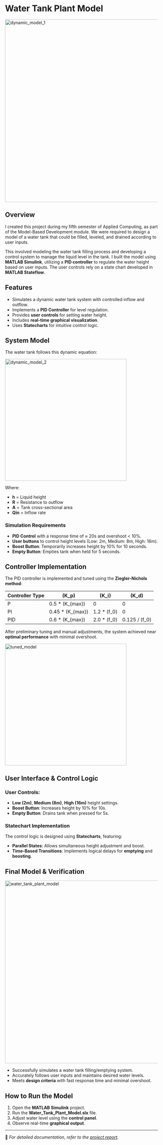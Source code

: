 # Water Tank Plant Model

<img width="600" alt="dynamic_model_1" src="https://github.com/user-attachments/assets/74757c8d-c840-42ca-9703-a1b49c5d86c3" />

## Overview

I created this project during my fifth semester of Applied Computing, as part of the Model-Based Development module. We were required to design a model of a water tank that could be filled, leveled, and drained according to user inputs.

This involved modeling the water tank filling process and developing a control system to manage the liquid level in the tank. I built the model using **MATLAB Simulink**, utilizing a **PID controller** to regulate the water height based on user inputs. The user controls rely on a state chart developed in **MATLAB Stateflow**.

## Features
- Simulates a dynamic water tank system with controlled inflow and outflow.
- Implements a **PID Controller** for level regulation.
- Provides **user controls** for setting water height.
- Includes **real-time graphical visualization**.
- Uses **Statecharts** for intuitive control logic.

## System Model
The water tank follows this dynamic equation:

<img width="400" alt="dynamic_model_2" src="https://github.com/user-attachments/assets/b53c7792-4b5d-4260-8c1a-25aa751a5532" />

Where:
- **h** = Liquid height
- **R** = Resistance to outflow
- **A** = Tank cross-sectional area
- **Qin** = Inflow rate

### Simulation Requirements
- **PID Control** with a response time of ≈ 20s and overshoot < 10%.
- **User buttons** to control height levels (Low: 2m, Medium: 8m, High: 16m).
- **Boost Button**: Temporarily increases height by 10% for 10 seconds.
- **Empty Button**: Empties tank when held for 5 seconds.

## Controller Implementation
The PID controller is implemented and tuned using the **Ziegler-Nichols method**:

| Controller Type | \(K_p\) | \(K_i\) | \(K_d\) |
|---|---|---|---|
| P | 0.5 * \(K_{max}\) | 0 | 0 |
| PI | 0.45 * \(K_{max}\) | 1.2 * \(f_0\) | 0 |
| PID | 0.6 * \(K_{max}\) | 2.0 * \(f_0\) | 0.125 / \(f_0\) |

After preliminary tuning and manual adjustments, the system achieved near **optimal performance** with minimal overshoot.

<img width="400" alt="tuned_model" src="https://github.com/user-attachments/assets/ba11f942-9c8d-4b7b-9b9c-59e3d46db3b3" />

## User Interface & Control Logic
### User Controls:
- **Low (2m)**, **Medium (8m)**, **High (16m)** height settings.
- **Boost Button**: Increases height by 10% for 10s.
- **Empty Button**: Drains tank when pressed for 5s.

### Statechart Implementation
The control logic is designed using **Statecharts**, featuring:
- **Parallel States**: Allows simultaneous height adjustment and boost.
- **Time-Based Transitions**: Implements logical delays for **emptying** and **boosting**.

## Final Model & Verification
<img width="600" alt="water_tank_plant_model" src="https://github.com/user-attachments/assets/84c04f08-13a1-4794-b772-40c83d205144" />

- Successfully simulates a water tank filling/emptying system.
- Accurately follows user inputs and maintains desired water levels.
- Meets **design criteria** with fast response time and minimal overshoot.

## How to Run the Model
1. Open the **MATLAB Simulink** project.
2. Run the **Water_Tank_Plant_Model.slx** file.
3. Adjust water level using the **control panel**.
4. Observe real-time **graphical output**.

---
📌 *For detailed documentation, refer to the [project report](Project%20Document.pdf).*

